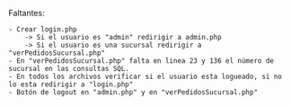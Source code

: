 Faltantes:

    - Crear login.php
        -> Si el usuario es "admin" redirigir a admin.php
        -> Si el usuario es una sucursal redirigir a "verPedidosSucursal.php"
    - En "verPedidosSucursal.php" falta en linea 23 y 136 el número de sucursal en las consultas SQL.
    - En todos los archivos verificar si el usuario esta logueado, si no lo esta redirigir a "login.php"
    - Botón de logout en "admin.php" y en "verPedidosSucursal.php"